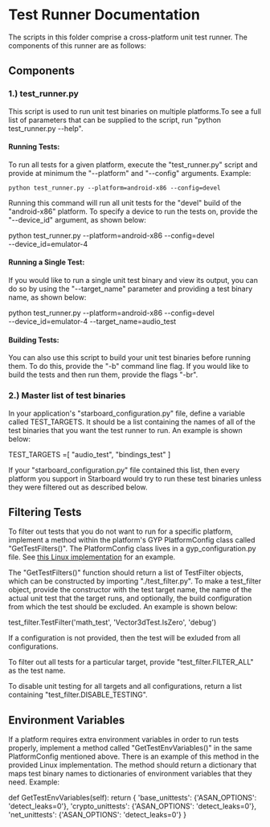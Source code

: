 # Test Runner Documentation

The scripts in this folder comprise a cross-platform unit test runner.  The
components of this runner are as follows:

## Components

### 1.) test_runner.py

This script is used to run unit test binaries on multiple platforms.To see a
full list of parameters that can be supplied to the script, run
"python test_runner.py --help".

#### Running Tests:

To run all tests for a given platform, execute the "test_runner.py" script and
provide at minimum the "--platform" and "--config" arguments.  Example:

	python test_runner.py --platform=android-x86 --config=devel

Running this command will run all unit tests for the "devel" build of
the "android-x86" platform.  To specify a device to run the tests
on, provide the "--device_id" argument, as shown below:

  python test_runner.py --platform=android-x86 --config=devel \
    --device_id=emulator-4

#### Running a Single Test:

If you would like to run a single unit test binary and view its output,
you can do so by using the "--target_name" parameter and providing a
test binary name, as shown below:

  python test_runner.py --platform=android-x86 --config=devel \
    --device_id=emulator-4 --target_name=audio_test

#### Building Tests:

You can also use this script to build your unit test binaries before running
them.  To do this, provide the "-b" command line flag.  If you would like to
build the tests and then run them, provide the flags "-br".

### 2.) Master list of test binaries

In your application's "starboard_configuration.py" file, define a variable
called TEST_TARGETS.  It should be a list containing the names of all of
the test binaries that you want the test runner to run. An example is shown
below:

  TEST_TARGETS =[
      "audio_test",
      "bindings_test"
  ]

If your "starboard_configuration.py" file contained this list, then
every platform you support in Starboard would try to run these test
binaries unless they were filtered out as described below.

## Filtering Tests

To filter out tests that you do not want to run for a specific platform,
implement a method within the platform's GYP PlatformConfig class called
"GetTestFilters()".  The PlatformConfig class lives in a
gyp_configuration.py file.  See
[this Linux implementation](../../../linux/x64x11/shared/gyp_configuration.py)
for an example.

The "GetTestFilters()" function should return a list of TestFilter objects,
which can be constructed by importing "./test_filter.py".  To make a
test_filter object, provide the constructor with the test target name, the name
of the actual unit test that the target runs, and optionally, the build
configuration from which the test should be excluded. An example is shown below:

  test_filter.TestFilter('math_test', 'Vector3dTest.IsZero', 'debug')

If a configuration is not provided, then the test will be exluded from all
configurations.

To filter out all tests for a particular target, provide
"test_filter.FILTER_ALL" as the test name.

To disable unit testing for all targets and all configurations, return a list
containing "test_filter.DISABLE_TESTING".

## Environment Variables

If a platform requires extra environment variables in order to run tests
properly, implement a method called "GetTestEnvVariables()" in the same
PlatformConfig mentioned above.  There is an example of this method in
the provided Linux implementation.  The method should return a dictionary that
maps test binary names to dictionaries of environment variables that they need.
Example:

  def GetTestEnvVariables(self):
    return {
        'base_unittests': {'ASAN_OPTIONS': 'detect_leaks=0'},
        'crypto_unittests': {'ASAN_OPTIONS': 'detect_leaks=0'},
        'net_unittests': {'ASAN_OPTIONS': 'detect_leaks=0'}
    }